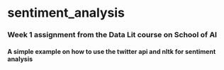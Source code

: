 # sentiment_analysis

### Week 1 assignment from the Data Lit course on School of AI

#### A simple example on how to use the twitter api and nltk for sentiment analysis
